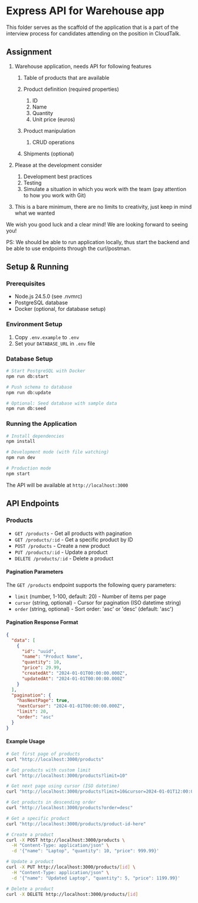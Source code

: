 # Express API for Warehouse app

This folder serves as the scaffold of the application that is a part of the interview process for candidates attending on the position in CloudTalk.

## Assignment

1. Warehouse application, needs API for following features
   1. Table of products that are available
   2. Product definition (required properties)
      1. ID
      2. Name
      3. Quantity
      4. Unit price (euros)

   3. Product manipulation
      1. CRUD operations

   4. Shipments (optional)

2. Please at the development consider
   1. Development best practices
   2. Testing
   3. Simulate a situation in which you work with the team (pay attention to how you work with Git)

3. This is a bare minimum, there are no limits to creativity, just keep in mind what we wanted

We wish you good luck and a clear mind! We are looking forward to seeing you!

PS: We should be able to run application locally, thus start the backend and be able to use endpoints through the curl/postman.

## Setup & Running

### Prerequisites

- Node.js 24.5.0 (see .nvmrc)
- PostgreSQL database
- Docker (optional, for database setup)

### Environment Setup

1. Copy `.env.example` to `.env`
2. Set your `DATABASE_URL` in `.env` file

### Database Setup

```bash
# Start PostgreSQL with Docker
npm run db:start

# Push schema to database
npm run db:update

# Optional: Seed database with sample data
npm run db:seed
```

### Running the Application

```bash
# Install dependencies
npm install

# Development mode (with file watching)
npm run dev

# Production mode
npm start
```

The API will be available at `http://localhost:3000`

## API Endpoints

### Products

- `GET /products` - Get all products with pagination
- `GET /products/:id` - Get a specific product by ID
- `POST /products` - Create a new product
- `PUT /products/:id` - Update a product
- `DELETE /products/:id` - Delete a product

#### Pagination Parameters

The `GET /products` endpoint supports the following query parameters:

- `limit` (number, 1-100, default: 20) - Number of items per page
- `cursor` (string, optional) - Cursor for pagination (ISO datetime string)
- `order` (string, optional) - Sort order: 'asc' or 'desc' (default: 'asc')

#### Pagination Response Format

```json
{
  "data": [
    {
      "id": "uuid",
      "name": "Product Name",
      "quantity": 10,
      "price": 29.99,
      "createdAt": "2024-01-01T00:00:00.000Z",
      "updatedAt": "2024-01-01T00:00:00.000Z"
    }
  ],
  "pagination": {
    "hasNextPage": true,
    "nextCursor": "2024-01-01T00:00:00.000Z",
    "limit": 20,
    "order": "asc"
  }
}
```

#### Example Usage

```bash
# Get first page of products
curl "http://localhost:3000/products"

# Get products with custom limit
curl "http://localhost:3000/products?limit=10"

# Get next page using cursor (ISO datetime)
curl "http://localhost:3000/products?limit=10&cursor=2024-01-01T12:00:00.000Z"

# Get products in descending order
curl "http://localhost:3000/products?order=desc"

# Get a specific product
curl "http://localhost:3000/products/product-id-here"

# Create a product
curl -X POST http://localhost:3000/products \
  -H "Content-Type: application/json" \
  -d '{"name": "Laptop", "quantity": 10, "price": 999.99}'

# Update a product
curl -X PUT http://localhost:3000/products/[id] \
  -H "Content-Type: application/json" \
  -d '{"name": "Updated Laptop", "quantity": 5, "price": 1199.99}'

# Delete a product
curl -X DELETE http://localhost:3000/products/[id]
```
